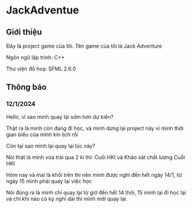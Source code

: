 # JackAdventue
## Giới thiệu

Đây là project game của tôi. Tên game của tôi là Jack Adventure

Ngôn ngữ lập trình: C++

Thư viện đồ hoạ: SFML 2.6.0

## Thông báo

### 12/1/2024

Hello, vì sao mình quay lại sớm hơn dự kiến?

Thật ra là mình còn đang đi học, và mình dừng lại project này vì mình thời gian biểu của mình kín lịch rồi

Còn tại sao mình lại quay lại lúc này?

Nói thật là mình vừa trải qua 2 kì thi: Cuối HKI và Khảo sát chất lượng Cuối HKI

Hôm nay và mai là khối trên thi nên mình được nghỉ đến hết ngày 14/1, từ ngày 15 mình phải quay lại việc học

Nói đúng ra là mình chỉ quay lại từ giờ đến hết 14 thôi, 15 mình lại đi học lại và chỉ khi nào có kỳ nghỉ dài thì mình mới quay lại.